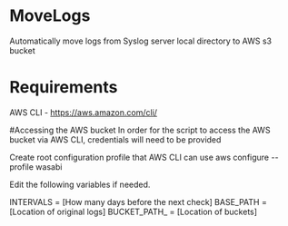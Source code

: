 # MoveLogs
Automatically move logs from Syslog server local directory to AWS s3 bucket

# Requirements

AWS CLI - https://aws.amazon.com/cli/


#Accessing the AWS bucket
In order for the script to access the AWS bucket via AWS CLI, credentials will need to be provided

Create root configuration profile that AWS CLI can use
 aws configure --profile wasabi



Edit the following variables if needed. 

INTERVALS = [How many days before the next check]
BASE_PATH = [Location of original logs]
BUCKET_PATH_ = [Location of buckets] 
